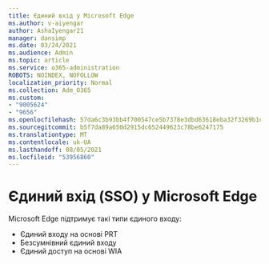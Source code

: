 ```yaml
---
title: Єдиний вхід у Microsoft Edge
ms.author: v-aiyengar
author: AshaIyengar21
manager: dansimp
ms.date: 03/24/2021
ms.audience: Admin
ms.topic: article
ms.service: o365-administration
ROBOTS: NOINDEX, NOFOLLOW
localization_priority: Normal
ms.collection: Adm_O365
ms.custom:
- "9005624"
- "9656"
ms.openlocfilehash: 57da6c3b93bb4f700547ce5b7378e3dbd63618eba32f3269b1caf8e356357cb5
ms.sourcegitcommit: b5f7da89a650d2915dc652449623c78be6247175
ms.translationtype: MT
ms.contentlocale: uk-UA
ms.lasthandoff: 08/05/2021
ms.locfileid: "53956860"
---
```

# <a name="single-sign-on-sso-in-microsoft-edge"></a>Єдиний вхід (SSO) у Microsoft Edge

Microsoft Edge підтримує такі типи єдиного входу:
- Єдиний входу на основі PRT
- Безсумнівний єдиний входу
- Єдиний доступ на основі WIA
